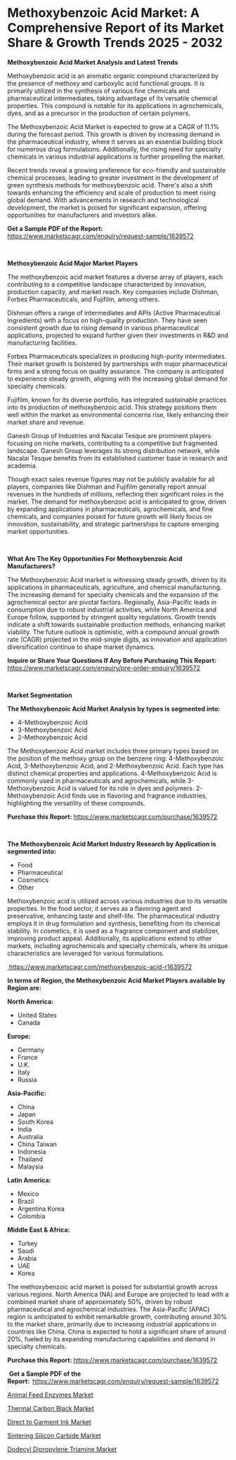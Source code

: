 <p><h1>Methoxybenzoic Acid Market: A Comprehensive Report of its Market Share & Growth Trends 2025 - 2032</h1></p><p><strong>Methoxybenzoic Acid Market Analysis and Latest Trends</strong></p>
<p><p>Methoxybenzoic acid is an aromatic organic compound characterized by the presence of methoxy and carboxylic acid functional groups. It is primarily utilized in the synthesis of various fine chemicals and pharmaceutical intermediates, taking advantage of its versatile chemical properties. This compound is notable for its applications in agrochemicals, dyes, and as a precursor in the production of certain polymers.</p><p>The Methoxybenzoic Acid Market is expected to grow at a CAGR of 11.1% during the forecast period. This growth is driven by increasing demand in the pharmaceutical industry, where it serves as an essential building block for numerous drug formulations. Additionally, the rising need for specialty chemicals in various industrial applications is further propelling the market.</p><p>Recent trends reveal a growing preference for eco-friendly and sustainable chemical processes, leading to greater investment in the development of green synthesis methods for methoxybenzoic acid. There's also a shift towards enhancing the efficiency and scale of production to meet rising global demand. With advancements in research and technological development, the market is poised for significant expansion, offering opportunities for manufacturers and investors alike.</p></p>
<p><strong>Get a Sample PDF of the Report:&nbsp;</strong> <a href="https://www.marketscagr.com/enquiry/request-sample/1639572?utm_campaign=1868&utm_medium=2&utm_source=Github&utm_content=ia&utm_term=02042025&utm_id=methoxybenzoic-acid">https://www.marketscagr.com/enquiry/request-sample/1639572</a></p>
<p>&nbsp;</p>
<p><strong>Methoxybenzoic Acid Major Market Players</strong></p>
<p><p>The methoxybenzoic acid market features a diverse array of players, each contributing to a competitive landscape characterized by innovation, production capacity, and market reach. Key companies include Dishman, Forbes Pharmaceuticals, and Fujifilm, among others. </p><p>Dishman offers a range of intermediates and APIs (Active Pharmaceutical Ingredients) with a focus on high-quality production. They have seen consistent growth due to rising demand in various pharmaceutical applications, projected to expand further given their investments in R&D and manufacturing facilities.</p><p>Forbes Pharmaceuticals specializes in producing high-purity intermediates. Their market growth is bolstered by partnerships with major pharmaceutical firms and a strong focus on quality assurance. The company is anticipated to experience steady growth, aligning with the increasing global demand for specialty chemicals.</p><p>Fujifilm, known for its diverse portfolio, has integrated sustainable practices into its production of methoxybenzoic acid. This strategy positions them well within the market as environmental concerns rise, likely enhancing their market share and revenue.</p><p>Ganesh Group of Industries and Nacalai Tesque are prominent players focusing on niche markets, contributing to a competitive but fragmented landscape. Ganesh Group leverages its strong distribution network, while Nacalai Tesque benefits from its established customer base in research and academia.</p><p>Though exact sales revenue figures may not be publicly available for all players, companies like Dishman and Fujifilm generally report annual revenues in the hundreds of millions, reflecting their significant roles in the market. The demand for methoxybenzoic acid is anticipated to grow, driven by expanding applications in pharmaceuticals, agrochemicals, and fine chemicals, and companies poised for future growth will likely focus on innovation, sustainability, and strategic partnerships to capture emerging market opportunities.</p></p>
<p>&nbsp;</p>
<p><strong>What Are The Key Opportunities For Methoxybenzoic Acid Manufacturers?</strong></p>
<p><p>The Methoxybenzoic Acid market is witnessing steady growth, driven by its applications in pharmaceuticals, agriculture, and chemical manufacturing. The increasing demand for specialty chemicals and the expansion of the agrochemical sector are pivotal factors. Regionally, Asia-Pacific leads in consumption due to robust industrial activities, while North America and Europe follow, supported by stringent quality regulations. Growth trends indicate a shift towards sustainable production methods, enhancing market viability. The future outlook is optimistic, with a compound annual growth rate (CAGR) projected in the mid-single digits, as innovation and application diversification continue to shape market dynamics.</p></p>
<p><strong>Inquire or Share Your Questions If Any Before Purchasing This Report:</strong> <a href="https://www.marketscagr.com/enquiry/pre-order-enquiry/1639572?utm_campaign=1868&utm_medium=2&utm_source=Github&utm_content=ia&utm_term=02042025&utm_id=methoxybenzoic-acid">https://www.marketscagr.com/enquiry/pre-order-enquiry/1639572</a></p>
<p>&nbsp;</p>
<p><strong>Market Segmentation</strong></p>
<p><strong>The Methoxybenzoic Acid Market Analysis by types is segmented into:</strong></p>
<p><ul><li>4-Methoxybenzoic Acid</li><li>3-Methoxybenzoic Acid</li><li>2-Methoxybenzoic Acid</li></ul></p>
<p><p>The Methoxybenzoic Acid market includes three primary types based on the position of the methoxy group on the benzene ring: 4-Methoxybenzoic Acid, 3-Methoxybenzoic Acid, and 2-Methoxybenzoic Acid. Each type has distinct chemical properties and applications. 4-Methoxybenzoic Acid is commonly used in pharmaceuticals and agrochemicals, while 3-Methoxybenzoic Acid is valued for its role in dyes and polymers. 2-Methoxybenzoic Acid finds use in flavoring and fragrance industries, highlighting the versatility of these compounds.</p></p>
<p><strong>Purchase this Report:&nbsp;</strong><a href="https://www.marketscagr.com/purchase/1639572?utm_campaign=1868&utm_medium=2&utm_source=Github&utm_content=ia&utm_term=02042025&utm_id=methoxybenzoic-acid">https://www.marketscagr.com/purchase/1639572</a></p>
<p>&nbsp;</p>
<p><strong>The Methoxybenzoic Acid Market Industry Research by Application is segmented into:</strong></p>
<p><ul><li>Food</li><li>Pharmaceutical</li><li>Cosmetics</li><li>Other</li></ul></p>
<p><p>Methoxybenzoic acid is utilized across various industries due to its versatile properties. In the food sector, it serves as a flavoring agent and preservative, enhancing taste and shelf-life. The pharmaceutical industry employs it in drug formulation and synthesis, benefiting from its chemical stability. In cosmetics, it is used as a fragrance component and stabilizer, improving product appeal. Additionally, its applications extend to other markets, including agrochemicals and specialty chemicals, where its unique characteristics are leveraged for various formulations.</p></p>
<p><a href="https://www.marketscagr.com/methoxybenzoic-acid-r1639572?utm_campaign=1868&utm_medium=2&utm_source=Github&utm_content=ia&utm_term=02042025&utm_id=methoxybenzoic-acid">&nbsp;https://www.marketscagr.com/methoxybenzoic-acid-r1639572</a></p>
<p><strong>In terms of Region, the Methoxybenzoic Acid Market Players available by Region are:</strong></p>
<p>
    <p> <strong> North America: </strong>
        <ul>
            <li>United States</li>
            <li>Canada</li>
        </ul>
        </p> 
    <p> <strong> Europe: </strong>
        <ul>
            <li>Germany</li>
            <li>France</li>
            <li>U.K.</li>
            <li>Italy</li>
            <li>Russia</li>
        </ul>
        </p> 
    <p> <strong> Asia-Pacific: </strong>
        <ul>
            <li>China</li>
            <li>Japan</li>
            <li>South Korea</li>
            <li>India</li>
            <li>Australia</li>
            <li>China Taiwan</li>
            <li>Indonesia</li>
            <li>Thailand</li>
            <li>Malaysia</li>
        </ul>
        </p> 
    <p> <strong> Latin America: </strong>
        <ul>
            <li>Mexico</li>
            <li>Brazil</li>
            <li>Argentina Korea</li>
            <li>Colombia</li>
        </ul>
        </p> 
    <p> <strong> Middle East & Africa: </strong>
        <ul>
            <li>Turkey</li>
            <li>Saudi</li>
            <li>Arabia</li>
            <li>UAE</li>
            <li>Korea</li>
        </ul>
    </p>
    </p>
<p><p>The methoxybenzoic acid market is poised for substantial growth across various regions. North America (NA) and Europe are projected to lead with a combined market share of approximately 50%, driven by robust pharmaceutical and agrochemical industries. The Asia-Pacific (APAC) region is anticipated to exhibit remarkable growth, contributing around 30% to the market share, primarily due to increasing industrial applications in countries like China. China is expected to hold a significant share of around 20%, fueled by its expanding manufacturing capabilities and demand in specialty chemicals.</p></p>
<p><strong>Purchase this Report: </strong><a href="https://www.marketscagr.com/purchase/1639572?utm_campaign=1868&utm_medium=2&utm_source=Github&utm_content=ia&utm_term=02042025&utm_id=methoxybenzoic-acid">https://www.marketscagr.com/purchase/1639572</a></p>
<p>&nbsp;<strong>Get a Sample PDF of the Report:&nbsp;&nbsp;</strong><a href="https://www.marketscagr.com/enquiry/request-sample/1639572?utm_campaign=1868&utm_medium=2&utm_source=Github&utm_content=ia&utm_term=02042025&utm_id=methoxybenzoic-acid">https://www.marketscagr.com/enquiry/request-sample/1639572</a></p>
<p><strong></strong></p>
<p><p><a href="https://github.com/knazsdadeyvw/Market-Research-Report-List-1/blob/main/animal-feed-enzymes-market.md?utm_campaign=1868&utm_medium=2&utm_source=Github&utm_content=ia&utm_term=02042025&utm_id=methoxybenzoic-acid">Animal Feed Enzymes Market</a></p><p><a href="https://github.com/aarenlazosw3/Market-Research-Report-List-1/blob/main/thermal-carbon-black-market.md?utm_campaign=1868&utm_medium=2&utm_source=Github&utm_content=ia&utm_term=02042025&utm_id=methoxybenzoic-acid">Thermal Carbon Black Market</a></p><p><a href="https://github.com/nyanikumchu/Market-Research-Report-List-1/blob/main/direct-to-garment-ink-market.md?utm_campaign=1868&utm_medium=2&utm_source=Github&utm_content=ia&utm_term=02042025&utm_id=methoxybenzoic-acid">Direct to Garment Ink Market</a></p><p><a href="https://github.com/goliareanoyh/Market-Research-Report-List-1/blob/main/sintering-silicon-carbide-market.md?utm_campaign=1868&utm_medium=2&utm_source=Github&utm_content=ia&utm_term=02042025&utm_id=methoxybenzoic-acid">Sintering Silicon Carbide Market</a></p><p><a href="https://github.com/naanaafranxu/Market-Research-Report-List-1/blob/main/dodecyl-dipropylene-triamine-market.md?utm_campaign=1868&utm_medium=2&utm_source=Github&utm_content=ia&utm_term=02042025&utm_id=methoxybenzoic-acid">Dodecyl Dipropylene Triamine Market</a></p></p>